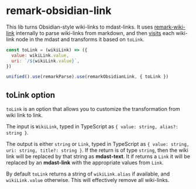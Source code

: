 # remark-obsidian-link

This lib turns Obsidian-style wiki-links to mdast-links. It uses [remark-wiki-link](https://www.npmjs.com/package/remark-wiki-link) internally to parse wiki-links from markdown, and then [visits](https://www.npmjs.com/package/unist-util-visit) each wiki-link node in the mdast and transforms it based on `toLink`.

```js
const toLink = (wikiLink) => ({
  value: wikiLink.value,
  uri: `/${wikiLink.value}`,
})

unified().use(remarkParse).use(remarkObsidianLink, { toLink })
```

## toLink option

`toLink` is an option that allows you to customize the transformation from wiki link to link.

The input is `WikiLink`, typed in TypeScript as `{ value: string, alias?: string }`.

The output is either `string` or `Link`, typed in TypeScript as `{ value: string, uri: string, title?: string }`. If the return is of type `string`, then the wiki link will be replaced by that string as **mdast-text**. It if returns a `Link` it will be replaced by an **mdast-link** with the appropriate values from `Link`.

By default `toLink` returns a string of `wikiLink.alias` if available, and `wikiLink.value` otherwise. This will effectively remove all wiki-links.
